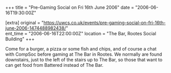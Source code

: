 +++
title = "Pre-Gaming Social on Fri 16th June 2006"
date = "2006-06-16T19:30:00Z"

[extra]
original = "https://uwcs.co.uk/events/pre-gaming-social-on-fri-16th-june-2006-1474488982438/"    
ent_time = "2006-06-16T22:00:00Z"
location = "The Bar, Rootes Social Building"
+++

Come for a burger, a pizza or some fish and chips, and of course a chat with CompSoc before gaming at The Bar in Rootes. We normally are found downstairs, just to the left of the stairs up to The Bar, so those that want to can get food from Battered instead of The Bar.

